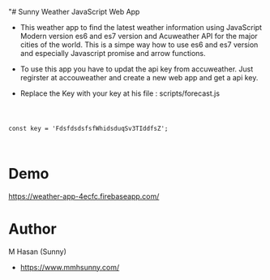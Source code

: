 "# Sunny Weather JavaScript Web App 

- This weather app to find the latest weather information using JavaScript Modern version es6 and es7 version and Acuweather API for the major cities of the world. This is a simpe way how to use es6 and es7 version and especially Javascript promise and arrow functions. 

- To use this app you have to updat the api key from accuweather. Just regirster at accouweather and create a new web app and get a api key. 

 - Replace the Key with your key at his file : scripts/forecast.js
<code>
 
const key = 'FdsfdsdsfsfWhidsduqSv3TIddfsZ';

</code>

# Demo
https://weather-app-4ecfc.firebaseapp.com/

# Author
M Hasan (Sunny)
- https://www.mmhsunny.com/
  